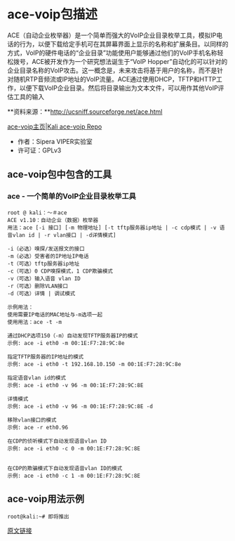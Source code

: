 # ace-voip包描述
ACE（自动企业枚举器）是一个简单而强大的VoIP企业目录枚举工具，模拟IP电话的行为，以便下载给定手机可在其屏幕界面上显示的名称和扩展条目。以同样的方式，VoIP的硬件电话的“企业目录”功能使用户能够通过他们的VoIP手机名称轻松拨号，ACE被开发作为一个研究想法诞生于“VoIP Hopper”自动化的可以针对的企业目录名称的VoIP攻击。这一概念是，未来攻击将基于用户的名称，而不是针对随机RTP音频流或IP地址的VoIP流量。ACE通过使用DHCP，TFTP和HTTP工作，以便下载VoIP企业目录。然后将目录输出为文本文件，可以用作其他VoIP评估工具的输入

**资料来源：**http://ucsniff.sourceforge.net/ace.html 

[ace-voip主页](http://ucsniff.sourceforge.net/ace.html)|[Kali ace-voip Repo](http://git.kali.org/gitweb/?p=packages/ace-voip.git;a=summary)

- 作者：Sipera VIPER实验室
- 许可证：GPLv3
## ace-voip包中包含的工具
### ace - 一个简单的VoIP企业目录枚举工具

```
root @ kali：〜＃ace 
ACE v1.10：自动企业（数据）枚举器
用法：ace [-i 接口] [-m 物理地址] [-t tftp服务器ip地址 | -c cdp模式 | -v 语音vlan id | -r vlan接口 | -d详情模式] 

-i（必选）嗅探/发送报文的接口
-m（必选）受害者的IP地址IP电话
-t（可选）tftp服务器ip地址
-c（可选）0 CDP嗅探模式，1 CDP欺骗模式 
-v（可选）输入语音 vlan ID 
-r（可选）删除VLAN接口
-d（可选）详情 | 调试模式

示例用法：
使用需要IP电话的MAC地址与-m选项一起
使用用法：ace -t -m 

通过DHCP选项150（-m）自动发现TFTP服务器IP的模式
示例: ace -i eth0 -m 00:1E:F7:28:9C:8e

指定TFTP服务器的IP地址的模式
示例: ace -i eth0 -t 192.168.10.150 -m 00:1E:F7:28:9C:8e

指定语音vlan id的模式
示例: ace -i eth0 -v 96 -m 00:1E:F7:28:9C:8E

详情模式
示例: ace -i eth0 -v 96 -m 00:1E:F7:28:9C:8E -d

移除vlan接口的模式
示例: ace -r eth0.96

在CDP的侦听模式下自动发现语音vlan ID
示例: ace -i eth0 -c 0 -m 00:1E:F7:28:9C:8E


在CDP的欺骗模式下自动发现语音vlan ID的模式
示例: ace -i eth0 -c 1 -m 00:1E:F7:28:9C:8E

```
## ace-voip用法示例

```
root@kali:~# 即将推出
```

[原文链接](http://tools.kali.org/information-gathering/ace-voip)
